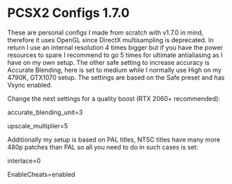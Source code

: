 # PCSX2 Configs 1.7.0

These are personal configs I made from scratch with v1.7.0 in mind, therefore it uses OpenGL since DirectX multisampling is deprecated. In return I use an internal resolution 4 times bigger but if you have the power resources to spare I recommend to go 5 times for ultimate antialiasing as I have on my own setup. The other safe setting to increase accuracy is Accurate Blending, here is set to medium while I normally use High on my 4790K, GTX1070 setup. The settings are based on the Safe preset and has Vsync enabled.


Change the next settings for a quality boost (RTX 2060+ recommended):

accurate_blending_unit=3

upscale_multiplier=5


Additionally my setup is based on PAL titles, NTSC titles have many more 480p patches than PAL so all you need to do in such cases is set:


interlace=0

EnableCheats=enabled